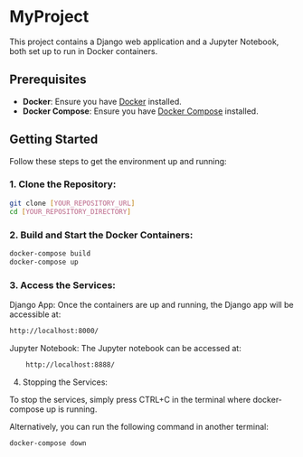 # MyProject

This project contains a Django web application and a Jupyter Notebook, both set up to run in Docker containers.

## Prerequisites

- **Docker**: Ensure you have [Docker](https://www.docker.com/get-started) installed.
- **Docker Compose**: Ensure you have [Docker Compose](https://docs.docker.com/compose/install/) installed.

## Getting Started

Follow these steps to get the environment up and running:

### 1. Clone the Repository:

```bash
git clone [YOUR_REPOSITORY_URL]
cd [YOUR_REPOSITORY_DIRECTORY]
```

### 2. Build and Start the Docker Containers:

```bash
docker-compose build
docker-compose up
```
### 3. Access the Services:

Django App: Once the containers are up and running, the Django app will be accessible at:

```bash
http://localhost:8000/
```

Jupyter Notebook: The Jupyter notebook can be accessed at:

```bash
    http://localhost:8888/
```

4. Stopping the Services:

To stop the services, simply press CTRL+C in the terminal where docker-compose up is running.

Alternatively, you can run the following command in another terminal:

```bash
docker-compose down
```